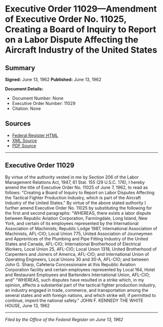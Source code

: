 # Executive Order 11029—Amendment of Executive Order No. 11025, Creating a Board of Inquiry to Report on a Labor Dispute Affecting the Aircraft Industry of the United States

## Summary

**Signed:** June 13, 1962
**Published:** June 13, 1962

**Document Details:**
- Document Number: None
- Executive Order Number: 11029
- Citation: None

## Sources
- [Federal Register HTML](https://www.presidency.ucsb.edu/documents/executive-order-11029-amendment-executive-order-no-11025-creating-board-inquiry-report)
- [XML Source](None)
- [PDF Source](None)

---

## Executive Order 11029

By virtue of the authority vested in me by Section 206 of the Labor Management Relations Act, 1947, 61 Stat. 155 (29 U.S.C. 176), I hereby amend the title of Executive Order No. 11025 of June 7, 1962, to read as follows: "Creating a Board of Inquiry to Report on Labor Disputes Affecting the Tactical Fighter Production Industry, which is part of the Aircraft Industry of the United States."
By virtue of the above stated authority I further amend Executive Order No. 11025 by substituting the following for the first and second paragraphs:
"WHEREAS, there exists a labor dispute between Republic Aviation Corporation, Farmingdale, Long Island, New York, and certain of its employees represented by the International Association of Machinists; Republic Lodge 1987, International Association of Machinists, AFL-CIO; Local Union 775, United Association of Journeymen and Apprentices of the Plumbing and Pipe Fitting Industry of the United States and Canada, AFL-CIO; International Brotherhood of Electrical Workers, Local Union 25, AFL-CIO; Local Union 1318, United Brotherhood of Carpenters and Joiners of America, AFL-CIO; and International Union of Operating Engineers, Local Unions 30 and 30-A, AFL-CIO; and between John G. Sharp, Cafeteria Concessionaire at this Republic Aviation Corporation facility and certain employees represented by Local 164, Hotel and Restaurant Employees and Bartenders International Union, AFL-CIO; and"
"WHEREAS, such disputes have resulted in a strike which, in my opinion, affects a substantial part of the tactical fighter production industry, an industry engaged in trade, commerce, and transportation among the several states and with foreign nations, and which strike will, if permitted to continue, imperil the national safety."
JOHN F. KENNEDY
THE WHITE HOUSE,
June 13, 1962

---

*Filed by the Office of the Federal Register on June 13, 1962*
